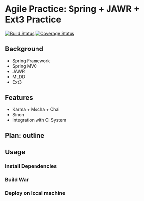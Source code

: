 # Agile Practice: Spring + JAWR + Ext3 Practice

[![Build Status](https://travis-ci.org/Aquariuslt/spring-jawr-ext.svg?branch=master)](https://travis-ci.org/Aquariuslt/spring-jawr-ext)
[![Coverage Status](https://coveralls.io/repos/github/Aquariuslt/spring-jawr-ext/badge.svg?branch=master)](https://coveralls.io/github/Aquariuslt/spring-jawr-ext?branch=master)

## Background
- Spring Framework 
- Spring MVC
- JAWR
- MLDD
- Ext3


## Features
- Karma + Mocha + Chai
- Sinon
- Integration with CI System

## Plan: outline


## Usage

### Install Dependencies


### Build War 


### Deploy on local machine
